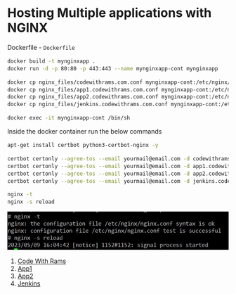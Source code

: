 # Hosting Multiple applications with NGINX

Dockerfile - `Dockerfile`
```bash
docker build -t mynginxapp .
docker run -d -p 80:80 -p 443:443 --name mynginxapp-cont mynginxapp
```

```bash
docker cp nginx_files/codewithrams.com.conf mynginxapp-cont:/etc/nginx/conf.d/
docker cp nginx_files/app1.codewithrams.com.conf mynginxapp-cont:/etc/nginx/conf.d/
docker cp nginx_files/app2.codewithrams.com.conf mynginxapp-cont:/etc/nginx/conf.d/
docker cp nginx_files/jenkins.codewithrams.com.conf mynginxapp-cont:/etc/nginx/conf.d/
```

```bash
docker exec -it mynginxapp-cont /bin/sh
```
Inside the docker container run the below commands

```bash
apt-get install certbot python3-certbot-nginx -y
```

```bash
certbot certonly --agree-tos --email yourmail@email.com -d codewithrams.com
certbot certonly --agree-tos --email yourmail@email.com -d app1.codewithrams.com
certbot certonly --agree-tos --email yourmail@email.com -d app2.codewithrams.com
certbot certonly --agree-tos --email yourmail@email.com -d jenkins.codewithrams.com
```

```bash
nginx -t
nginx -s reload
```
![App Screenshot](./img/nginx-t.JPG)

1. [Code With Rams](https://codewithrams.com)
1. [App1](https://app1.codewithrams.com 
"App1-CodeWithRams")
1. [App2](https://app2.codewithrams.com 
"App2-CodeWithRams")
1. [Jenkins](https://jenkins.codewithrams.com 
"Jenkins-CodeWithRams")